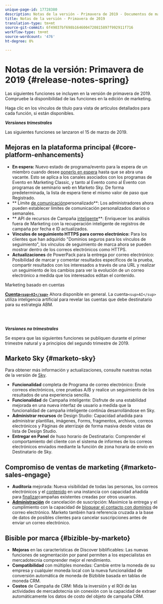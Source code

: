 ```yaml
---
unique-page-id: 17728380
description: Notas de la versión - Primavera de 2019 - Documentos de marketing - Documentación del producto
title: Notas de la versión - Primavera de 2019
translation-type: tm+mt
source-git-commit: 6f49037bf698b1646004720815897f992911f716
workflow-type: tm+mt
source-wordcount: '476'
ht-degree: 0%

---
```



# Notas de la versión: Primavera de 2019 {#release-notes-spring}

Las siguientes funciones se incluyen en la versión de primavera de 2019. Compruebe la disponibilidad de las funciones en la edición de marketing.

Haga clic en los vínculos de título para vista de artículos detallados para cada función, si están disponibles.

***Versiones trimestrales***

Las siguientes funciones se lanzaron el 15 de marzo de 2019.

## Mejoras en la plataforma principal {#core-platform-enhancements}

* **En espera:** Nuevo estado de programa/evento para la espera de un miembro cuando desee [ponerlo en espera](../../product-docs/core-marketo-concepts/smart-campaigns/program-flow-actions/change-program-status.md) hasta que se abra una vacante. Esto se aplica a los canales asociados con los programas de Evento en Marketing Classic, y tanto al Evento como al Evento con programas de seminario web en Marketo Sky. De forma predeterminada, la lista de espera tiene el mismo valor de paso que Registrado.
* ** Límite [de comunicación](../../product-docs/administration/email-setup/enable-communication-limits.md)personalizado**: Los administradores ahora pueden establecer límites de comunicación personalizados diarios o semanales.
* ** API de recursos de Campaña [inteligente](http://developers.marketo.com/rest-api/assets/campaigns/)**: Enriquecer los análisis fuera de Marketing con la recuperación inteligente de registros de campaña por fecha e ID actualizados.
* **Vínculos de seguimiento HTTPS para correo electrónico:** Para los clientes que han adquirido &quot;Dominios seguros para los vínculos de seguimiento&quot;, los vínculos de seguimiento de marca ahora se pueden mostrar dentro de los correos electrónicos como HTTPS.
* **Actualizaciones** de PowerPack para la entrega por correo electrónico: Posibilidad de marcar y comentar resultados específicos de la prueba, compartir resultados con los interesados a través de una URL y realizar un seguimiento de los cambios para ver la evolución de un correo electrónico a medida que los interesados editan el contenido.

Marketing basado en cuentas

**[Cuenta`<sup>AI</sup>`](../../product-docs/account-based-marketing/account-profiling/account-profiling-ranking-and-tuning.md)** Ahora disponible en general. La cuenta`<sup>AI</sup>` utiliza inteligencia artificial para revelar las cuentas que debe destinatario para su estrategia ABM.

<br> 

***Versiones no trimestrales***

Se espera que las siguientes funciones se publiquen durante el primer trimestre natural y a principios del segundo trimestre de 2019.

## Marketo Sky {#marketo-sky}

Para obtener más información y actualizaciones, consulte nuestras notas de la versión de [Sky](https://help.marketo.com/hc/en-us/articles/360015760534-Q1-Releases).

* **Funcionalidad** completa de Programa de correo electrónico: Envíe correos electrónicos, cree pruebas A/B y realice un seguimiento de los resultados de una experiencia sencilla.
* **Funcionalidad** de Campaña inteligente: Disfrute de una estabilidad mejorada en una nueva interfaz de usuario a medida que la funcionalidad de campaña inteligente continúa desarrollándose en Sky.
* **Administrar recursos** de Design Studio: Capacidad añadida para administrar plantillas, imágenes, Forms, fragmentos, archivos, correos electrónicos y Páginas de aterrizaje de forma masiva desde vistas de lista de Design Studio.
* **Entregar en Panel** de huso horario de Destinatario: Comprender el comportamiento del cliente con el sistema de informes de los correos electrónicos enviados mediante la función de zona horaria de envío en Destinatario de Sky.

## Compromiso de ventas de marketing {#marketo-sales-engage}

* **Auditoría** mejorada: Nueva visibilidad de todas las personas, los correos electrónicos y el [contenido](../../product-docs/marketo-sales-connect/templates/view-template-list-as-a-another-user.md) en una instancia con capacidad añadida para [finalizar](../../product-docs/marketo-sales-connect/campaigns/view-campaigns-list-as-another-user.md)campañas existentes creadas por otros usuarios.
* **[Administración](../../product-docs/marketo-sales-connect/email/unsubscribes/marketo-unsubscribe-check.md)** de cancelación de suscripción: Maximice la entrega y el cumplimiento con la capacidad de [bloquear el contacto con dominios](../../product-docs/marketo-sales-connect/admin/blocked-domains.md) de correo electrónico. Marketo también hará referencia cruzada a la base de datos de posibles clientes para cancelar suscripciones antes de enviar un correo electrónico.

## Bisible por marca {#bizible-by-marketo}

* **Mejoras** en las características de Discover biblificables: Las nuevas funciones de segmentación por panel permiten a los especialistas en mercadotecnia comprender mejor el rendimiento.
* **Compatibilidad** con múltiples monedas: Cambie entre la moneda de su empresa y cualquier moneda local con la nueva funcionalidad de conversión automática de moneda de Bizbible basada en tablas de moneda CRM.
* **Costos** de Campaña de CRM:  Mida la inversión y el ROI de las actividades de mercadotecnia sin conexión con la capacidad de extraer automáticamente los datos de costo del objeto de campaña CRM.

